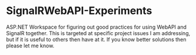 SignalRWebAPI-Experiments
=========================

ASP.NET Workspace for figuring out good practices for using WebAPI and SignalR together.  This is targeted at specific project issues I am addressing, but if it is useful to others then have at it.  If you know better solutions then please let me know.
